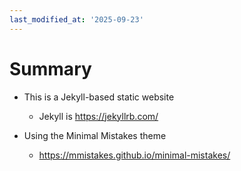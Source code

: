 ```yaml
---
last_modified_at: '2025-09-23'
---
```


# Summary

* This is a Jekyll-based static website
    * Jekyll is https://jekyllrb.com/

* Using the Minimal Mistakes theme
    * https://mmistakes.github.io/minimal-mistakes/


